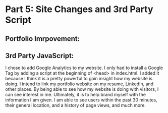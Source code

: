 # Part 5: Site Changes and 3rd Party Script

## Portfolio Imrpovement:

## 3rd Party JavaScript:

I chose to add Google Analytics to my website. I only had to install a Google Tag by adding a script at the beginning of \<head\> in index.html. I added it because I think it is a pretty powerful to gain insight how my website is doing. I intend to link my portfolio website on my resume, LinkedIn, and other places. By being able to see how my website is doing with visitors, I can see interest in me. Ultimately, it is to help brand myself with the information I am given. I am able to see users within the past 30 minutes, their general location, and a history of page views, and much more.

